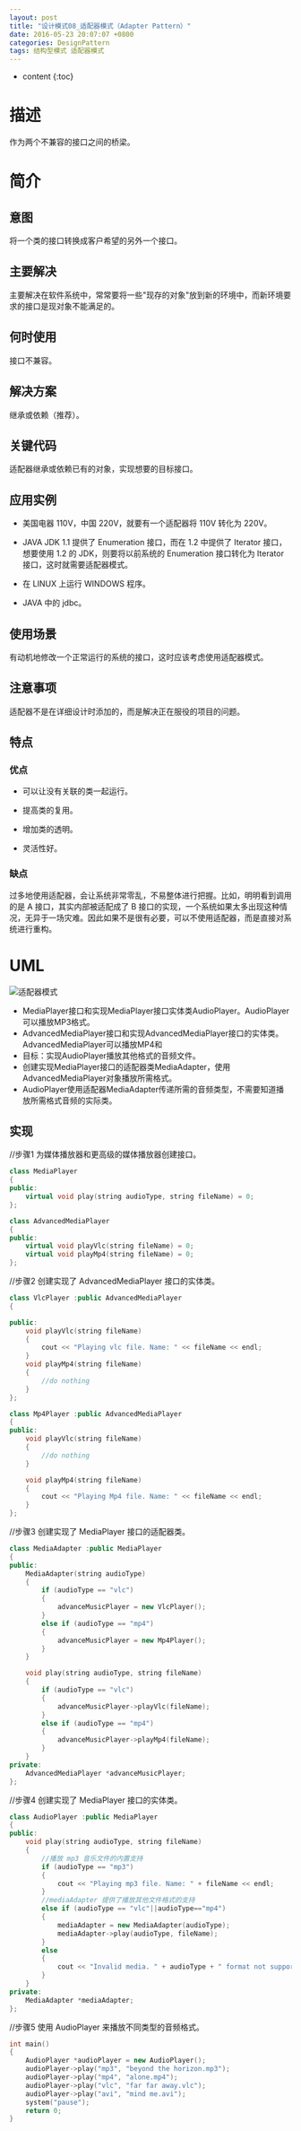 ```yaml
---
layout: post
title: "设计模式08_适配器模式（Adapter Pattern）"
date: 2016-05-23 20:07:07 +0800
categories: DesignPattern
tags: 结构型模式 适配器模式
---
```

* content
{:toc} 

# 描述

 作为两个不兼容的接口之间的桥梁。

# 简介

## 意图

  将一个类的接口转换成客户希望的另外一个接口。

## 主要解决

  主要解决在软件系统中，常常要将一些"现存的对象"放到新的环境中，而新环境要求的接口是现对象不能满足的。










## 何时使用

  接口不兼容。

## 解决方案

  继承或依赖（推荐）。

## 关键代码

  适配器继承或依赖已有的对象，实现想要的目标接口。

## 应用实例

- 美国电器 110V，中国 220V，就要有一个适配器将 110V 转化为 220V。

- JAVA JDK 1.1 提供了 Enumeration 接口，而在 1.2 中提供了 Iterator 接口，想要使用 1.2 的 JDK，则要将以前系统的 Enumeration 接口转化为 Iterator 接口，这时就需要适配器模式。

- 在 LINUX 上运行 WINDOWS 程序。

- JAVA 中的 jdbc。

## 使用场景

  有动机地修改一个正常运行的系统的接口，这时应该考虑使用适配器模式。

## 注意事项

  适配器不是在详细设计时添加的，而是解决正在服役的项目的问题。

## 特点

### 优点

- 可以让没有关联的类一起运行。

- 提高类的复用。

-  增加类的透明。

-  灵活性好。

### 缺点

  过多地使用适配器，会让系统非常零乱，不易整体进行把握。比如，明明看到调用的是 A 接口，其实内部被适配成了 B 接口的实现，一个系统如果太多出现这种情况，无异于一场灾难。因此如果不是很有必要，可以不使用适配器，而是直接对系统进行重构。

# UML

 ![适配器模式](http://7xucao.com1.z0.glb.clouddn.com/adapter_pattern_uml_diagram.jpg)

- MediaPlayer接口和实现MediaPlayer接口实体类AudioPlayer。AudioPlayer可以播放MP3格式。           
- AdvancedMediaPlayer接口和实现AdvancedMediaPlayer接口的实体类。AdvancedMediaPlayer可以播放MP4和
- 目标：实现AudioPlayer播放其他格式的音频文件。                                                 
- 创建实现MediaPlayer接口的适配器类MediaAdapter，使用AdvancedMediaPlayer对象播放所需格式。      
- AudioPlayer使用适配器MediaAdapter传递所需的音频类型，不需要知道播放所需格式音频的实际类。     


## 实现


//步骤1 为媒体播放器和更高级的媒体播放器创建接口。

```cpp
class MediaPlayer
{
public:
	virtual	void play(string audioType, string fileName) = 0;
};

class AdvancedMediaPlayer
{
public:
	virtual void playVlc(string fileName) = 0;
	virtual void playMp4(string fileName) = 0;
};
```

//步骤2 创建实现了 AdvancedMediaPlayer 接口的实体类。

```cpp
class VlcPlayer :public AdvancedMediaPlayer
{

public:
	void playVlc(string fileName)
	{
		cout << "Playing vlc file. Name: " << fileName << endl;
	}
	void playMp4(string fileName)
	{
		//do nothing
	}
};

class Mp4Player :public AdvancedMediaPlayer
{
public:
	void playVlc(string fileName)
	{
		//do nothing
	}

	void playMp4(string fileName)
	{
		cout << "Playing Mp4 file. Name: " << fileName << endl;
	}
};
```

//步骤3 创建实现了 MediaPlayer 接口的适配器类。

```cpp
class MediaAdapter :public MediaPlayer
{
public:
	MediaAdapter(string audioType)
	{
		if (audioType == "vlc")
		{
			advanceMusicPlayer = new VlcPlayer();
		}
		else if (audioType == "mp4")
		{
			advanceMusicPlayer = new Mp4Player();
		}
	}

	void play(string audioType, string fileName)
	{
		if (audioType == "vlc")
		{
			advanceMusicPlayer->playVlc(fileName);
		}
		else if (audioType == "mp4")
		{
			advanceMusicPlayer->playMp4(fileName);
		}
	}
private:
	AdvancedMediaPlayer *advanceMusicPlayer;
};
```

//步骤4 创建实现了 MediaPlayer 接口的实体类。

```cpp
class AudioPlayer :public MediaPlayer
{
public:
	void play(string audioType, string fileName)
	{
		//播放 mp3 音乐文件的内置支持
		if (audioType == "mp3")
		{
			cout << "Playing mp3 file. Name: " + fileName << endl;
		}
		//mediaAdapter 提供了播放其他文件格式的支持
		else if (audioType == "vlc"||audioType=="mp4")
		{
			mediaAdapter = new MediaAdapter(audioType);
			mediaAdapter->play(audioType, fileName);
		}
		else
		{
			cout << "Invalid media. " + audioType + " format not supported" << endl;
		}
	}
private:
	MediaAdapter *mediaAdapter;
};
```


//步骤5 使用 AudioPlayer 来播放不同类型的音频格式。

```cpp
int main()
{ 
	AudioPlayer *audioPlayer = new AudioPlayer();
	audioPlayer->play("mp3", "beyond the horizon.mp3");
	audioPlayer->play("mp4", "alone.mp4");
	audioPlayer->play("vlc", "far far away.vlc");
	audioPlayer->play("avi", "mind me.avi");
	system("pause");
	return 0;
}
```

